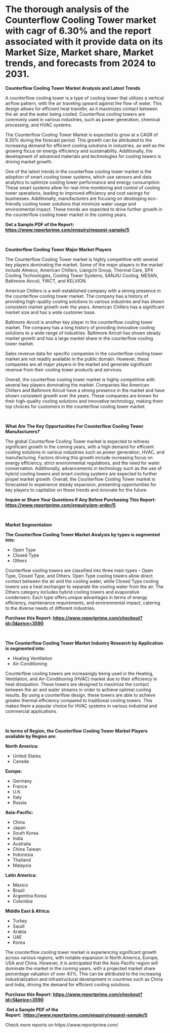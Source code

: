 <p><h1>The thorough analysis of the Counterflow Cooling Tower market with cagr of  6.30% and the report associated with it provide data on its Market Size, Market share, Market trends, and forecasts from 2024 to 2031.</h1></p><p><strong>Counterflow Cooling Tower Market Analysis and Latest Trends</strong></p>
<p><p>A counterflow cooling tower is a type of cooling tower that utilizes a vertical airflow pattern, with the air traveling upward against the flow of water. This design allows for efficient heat transfer, as it maximizes contact between the air and the water being cooled. Counterflow cooling towers are commonly used in various industries, such as power generation, chemical processing, and HVAC systems.</p><p>The Counterflow Cooling Tower Market is expected to grow at a CAGR of 6.30% during the forecast period. This growth can be attributed to the increasing demand for efficient cooling solutions in industries, as well as the growing focus on energy efficiency and sustainability. Additionally, the development of advanced materials and technologies for cooling towers is driving market growth.</p><p>One of the latest trends in the counterflow cooling tower market is the adoption of smart cooling tower systems, which use sensors and data analytics to optimize cooling tower performance and energy consumption. These smart systems allow for real-time monitoring and control of cooling tower operations, leading to improved efficiency and cost savings for businesses. Additionally, manufacturers are focusing on developing eco-friendly cooling tower solutions that minimize water usage and environmental impact. These trends are expected to drive further growth in the counterflow cooling tower market in the coming years.</p></p>
<p><strong>Get a Sample PDF of the Report:&nbsp; <a href="https://www.reportprime.com/enquiry/request-sample/5">https://www.reportprime.com/enquiry/request-sample/5</a></strong></p>
<p>&nbsp;</p>
<p><strong>Counterflow Cooling Tower Major Market Players</strong></p>
<p><p>The Counterflow Cooling Tower market is highly competitive with several key players dominating the market. Some of the major players in the market include Almeco, American Chillers, Liangchi Group, Thermal Care, SPX Cooling Technologies, Cooling Tower Systems, SANJIU Cooling, MESAN, Baltimore Aircoil, YWCT, and KELVION.</p><p>American Chillers is a well-established company with a strong presence in the counterflow cooling tower market. The company has a history of providing high-quality cooling solutions to various industries and has shown consistent market growth over the years. American Chillers has a significant market size and has a wide customer base.</p><p>Baltimore Aircoil is another key player in the counterflow cooling tower market. The company has a long history of providing innovative cooling solutions to a wide range of industries. Baltimore Aircoil has shown steady market growth and has a large market share in the counterflow cooling tower market.</p><p>Sales revenue data for specific companies in the counterflow cooling tower market are not readily available in the public domain. However, these companies are all major players in the market and generate significant revenue from their cooling tower products and services. </p><p>Overall, the counterflow cooling tower market is highly competitive with several key players dominating the market. Companies like American Chillers and Baltimore Aircoil have a strong presence in the market and have shown consistent growth over the years. These companies are known for their high-quality cooling solutions and innovative technology, making them top choices for customers in the counterflow cooling tower market.</p></p>
<p>&nbsp;</p>
<p><strong>What Are The Key Opportunities For Counterflow Cooling Tower Manufacturers?</strong></p>
<p><p>The global Counterflow Cooling Tower market is expected to witness significant growth in the coming years, with a high demand for efficient cooling solutions in various industries such as power generation, HVAC, and manufacturing. Factors driving this growth include increasing focus on energy efficiency, strict environmental regulations, and the need for water conservation. Additionally, advancements in technology such as the use of hybrid cooling towers and smart cooling systems are expected to further propel market growth. Overall, the Counterflow Cooling Tower market is forecasted to experience steady expansion, presenting opportunities for key players to capitalize on these trends and innovate for the future.</p></p>
<p><strong>Inquire or Share Your Questions If Any Before Purchasing This Report: <a href="https://www.reportprime.com/enquiry/pre-order/5">https://www.reportprime.com/enquiry/pre-order/5</a></strong></p>
<p>&nbsp;</p>
<p><strong>Market Segmentation</strong></p>
<p><strong>The Counterflow Cooling Tower Market Analysis by types is segmented into:</strong></p>
<p><ul><li>Open Type</li><li>Closed Type</li><li>Others</li></ul></p>
<p><p>Counterflow cooling towers are classified into three main types - Open Type, Closed Type, and Others. Open Type cooling towers allow direct contact between the air and the cooling water, while Closed Type cooling towers use a heat exchanger to separate the cooling water from the air. The Others category includes hybrid cooling towers and evaporative condensers. Each type offers unique advantages in terms of energy efficiency, maintenance requirements, and environmental impact, catering to the diverse needs of different industries.</p></p>
<p><strong>Purchase this Report:&nbsp;<a href="https://www.reportprime.com/checkout?id=5&price=3590">https://www.reportprime.com/checkout?id=5&price=3590</a></strong></p>
<p>&nbsp;</p>
<p><strong>The Counterflow Cooling Tower Market Industry Research by Application is segmented into:</strong></p>
<p><ul><li>Heating Ventilation</li><li>Air-Conditioning</li></ul></p>
<p><p>Counterflow cooling towers are increasingly being used in the Heating, Ventilation, and Air-Conditioning (HVAC) market due to their efficiency in heat dissipation. These towers are designed to maximize the contact between the air and water streams in order to achieve optimal cooling results. By using a counterflow design, these towers are able to achieve greater thermal efficiency compared to traditional cooling towers. This makes them a popular choice for HVAC systems in various industrial and commercial applications.</p></p>
<p>&nbsp;</p>
<p><strong>In terms of Region, the Counterflow Cooling Tower Market Players available by Region are:</strong></p>
<p>
    <p> <strong> North America: </strong>
        <ul>
            <li>United States</li>
            <li>Canada</li>
        </ul>
        </p> 
    <p> <strong> Europe: </strong>
        <ul>
            <li>Germany</li>
            <li>France</li>
            <li>U.K.</li>
            <li>Italy</li>
            <li>Russia</li>
        </ul>
        </p> 
    <p> <strong> Asia-Pacific: </strong>
        <ul>
            <li>China</li>
            <li>Japan</li>
            <li>South Korea</li>
            <li>India</li>
            <li>Australia</li>
            <li>China Taiwan</li>
            <li>Indonesia</li>
            <li>Thailand</li>
            <li>Malaysia</li>
        </ul>
        </p> 
    <p> <strong> Latin America: </strong>
        <ul>
            <li>Mexico</li>
            <li>Brazil</li>
            <li>Argentina Korea</li>
            <li>Colombia</li>
        </ul>
        </p> 
    <p> <strong> Middle East & Africa: </strong>
        <ul>
            <li>Turkey</li>
            <li>Saudi</li>
            <li>Arabia</li>
            <li>UAE</li>
            <li>Korea</li>
        </ul>
    </p>
    </p>
<p><p>The counterflow cooling tower market is experiencing significant growth across various regions, with notable expansion in North America, Europe, USA and China. However, it is anticipated that the Asia-Pacific region will dominate the market in the coming years, with a projected market share percentage valuation of over 40%. This can be attributed to the increasing industrialization and infrastructural development in countries such as China and India, driving the demand for efficient cooling solutions.</p></p>
<p><strong>Purchase this Report: <a href="https://www.reportprime.com/checkout?id=5&price=3590">https://www.reportprime.com/checkout?id=5&price=3590</a></strong></p>
<p>&nbsp;<strong>Get a Sample PDF of the Report:&nbsp;&nbsp;<a href="https://www.reportprime.com/enquiry/request-sample/5">https://www.reportprime.com/enquiry/request-sample/5</a></strong></p>
<p><strong></strong></p>
<p>Check more reports on https://www.reportprime.com/</p>